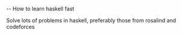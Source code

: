 -- How to learn haskell fast

Solve lots of problems in haskell, preferably those from rosalind and codeforces
